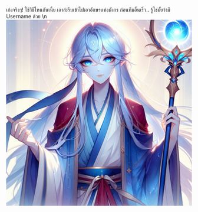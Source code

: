 เก่งจริงๆ! ใช้วิธีไหนกันเนี่ย เอาล่ะรีบเข้าไปเอาอักษรแห่งมังกร ก่อนทีมอื่นเร็ว.. รู้ใช่มั้ยว่ามี Username ด้วย \n ![Bills](../../../../../../../../../assets/images/g1.png)
